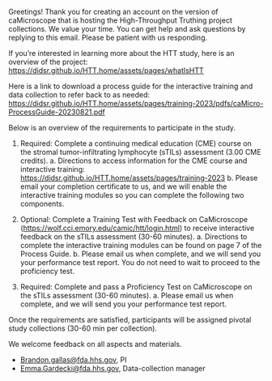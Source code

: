 Greetings! Thank you for creating an account on the version of caMicroscope that is hosting the High-Throughput Truthing project collections. We value your time. You can get help and ask questions by replying to this email. Please be patient with us responding.

If you’re interested in learning more about the HTT study, here is an overview of the project: https://didsr.github.io/HTT.home/assets/pages/whatIsHTT

Here is a link to download a process guide for the interactive training and data collection to refer back to as needed: https://didsr.github.io/HTT.home/assets/pages/training-2023/pdfs/caMicro-ProcessGuide-20230821.pdf 

Below is an overview of the requirements to participate in the study. 
1.	Required: Complete a continuing medical education (CME) course on the stromal tumor-infiltrating lymphocyte (sTILs) assessment (3.00 CME credits).
  a.	Directions to access information for the CME course and interactive training: https://didsr.github.io/HTT.home/assets/pages/training-2023
  b.	Please email your completion certificate to us, and we will enable the interactive training modules so you can complete the following two components.

2.	Optional: Complete a Training Test with Feedback on CaMicroscope (https://wolf.cci.emory.edu/camic/htt/login.html) to receive interactive feedback on the sTILs assessment (30-60 minutes).
  a.	Directions to complete the interactive training modules can be found on page 7 of the Process Guide.
  b.	Please email us when complete, and we will send you your performance test report. You do not need to wait to proceed to the proficiency test.
  
3.	Required: Complete and pass a Proficiency Test on CaMicroscope on the sTILs assessment (30-60 minutes).
  a.	Please email us when complete, and we will send you your performance test report.

Once the requirements are satisfied, participants will be assigned pivotal study collections (30-60 min per collection).

We welcome feedback on all aspects and materials.
* Brandon.gallas@fda.hhs.gov, PI
* Emma.Gardecki@fda.hhs.gov, Data-collection manager

